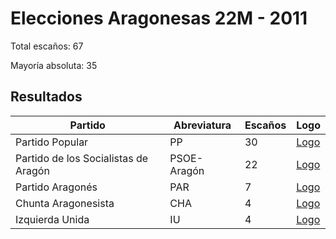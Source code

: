 # Elecciones Aragonesas 22M - 2011

Total escaños: 67

Mayoría absoluta: 35

## Resultados

| Partido | Abreviatura | Escaños | Logo |
| - | - | - | - |
| Partido Popular | PP | 30 | [Logo](https://github.com/playzzz/Pactos/blob/master/Logos/PP.jpg?raw=true)
| Partido de los Socialistas de Aragón | PSOE-Aragón | 22 | [Logo](https://github.com/playzzz/Pactos/blob/master/Logos/PSOE.jpg?raw=true)
| Partido Aragonés | PAR | 7 | [Logo](https://github.com/playzzz/Pactos/blob/master/Logos/PAR.jpg?raw=true)
| Chunta Aragonesista | CHA | 4 | [Logo](https://github.com/playzzz/Pactos/blob/master/Logos/CHA.jpg?raw=true)
| Izquierda Unida | IU | 4 | [Logo](https://github.com/playzzz/Pactos/blob/master/Logos/IU.jpg?raw=true)
